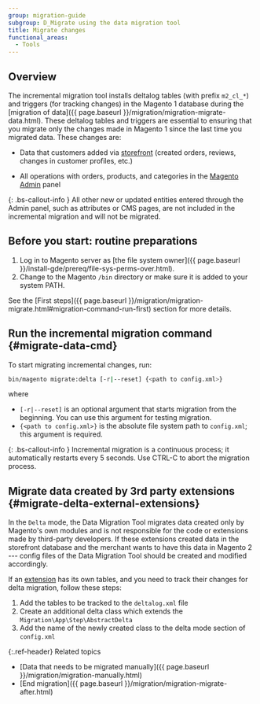 ```yaml
---
group: migration-guide
subgroup: D_Migrate using the data migration tool
title: Migrate changes
functional_areas:
  - Tools
---
```


## Overview

The incremental migration tool installs deltalog tables (with prefix `m2_cl_*`) and triggers (for tracking changes) in the Magento 1 database during the [migration of data]({{ page.baseurl }}/migration/migration-migrate-data.html). These deltalog tables and triggers are essential to ensuring that you migrate only the changes made in Magento 1 since the last time you migrated data. These changes are:

*  Data that customers added via [storefront](https://glossary.magento.com/storefront) (created orders, reviews, changes in customer profiles, etc.)

*  All operations with orders, products, and categories in the [Magento Admin](https://glossary.magento.com/magento-admin) panel

{: .bs-callout-info }
All other new or updated entities entered through the Admin panel, such as attributes or CMS pages, are not included in the incremental migration and will not be migrated.

## Before you start: routine preparations

1. Log in to Magento server as [the file system owner]({{ page.baseurl }}/install-gde/prereq/file-sys-perms-over.html).
1. Change to the Magento `/bin` directory or make sure it is added to your system PATH.

See the [First steps]({{ page.baseurl }}/migration/migration-migrate.html#migration-command-run-first) section for more details.

## Run the incremental migration command {#migrate-data-cmd}

To start migrating incremental changes, run:

```bash
bin/magento migrate:delta [-r|--reset] {<path to config.xml>}
```

where

*  `[-r|--reset]` is an optional argument that starts migration from the beginning. You can use this argument for testing migration.
*  `{<path to config.xml>}` is the absolute file system path to `config.xml`; this argument is required.

{: .bs-callout-info }
Incremental migration is a continuous process; it automatically restarts every 5 seconds. Use CTRL-C to abort the migration process.

## Migrate data created by 3rd party extensions {#migrate-delta-external-extensions}

In the `Delta` mode, the Data Migration Tool migrates data created only by Magento's own modules and is not responsible for the code or extensions made by third-party developers. If these extensions created data in the storefront database and the merchant wants to have this data in Magento 2 --- config files of the Data Migration Tool should be created and modified accordingly.

If an [extension](https://glossary.magento.com/extension) has its own tables, and you need to track their changes for delta migration, follow these steps:

1. Add the tables to be tracked to the `deltalog.xml` file
1. Create an additional delta class which extends the `Migration\App\Step\AbstractDelta`
1. Add the name of the newly created class to the delta mode section of `config.xml`

{:.ref-header}
Related topics

*  [Data that needs to be migrated manually]({{ page.baseurl }}/migration/migration-manually.html)
*  [End migration]({{ page.baseurl }}/migration/migration-migrate-after.html)
